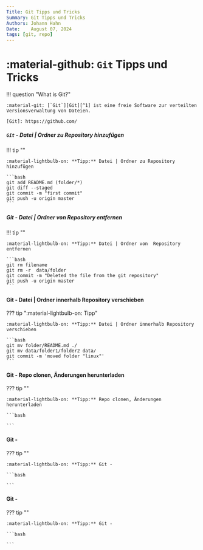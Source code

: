 ```yaml
---
Title: Git Tipps und Tricks
Summary: Git Tipps und Tricks
Authors: Johann Hahn
Date:    August 07, 2024
tags: [git, repo]
---
```


# :material-github: `Git` Tipps und Tricks

!!! question "What is Git?"

    :material-git: [`Git`][Git][^1] ist eine freie Software zur verteilten Versionsverwaltung von Dateien.

    [Git]: https://github.com/

##### `Git` - Datei | Ordner zu Repository hinzufügen


!!! tip ""

    :material-lightbulb-on: **Tipp:** Datei | Ordner zu Repository hinzufügen

    ```bash
    git add README.md (folder/*)
    git diff --staged
    git commit -m "first commit"
    git push -u origin master
    ```

##### Git - Datei | Ordner von  Repository entfernen

!!! tip ""

    :material-lightbulb-on: **Tipp:** Datei | Ordner von  Repository entfernen

    ```bash
    git rm filename
    git rm -r  data/folder
    git commit -m "Deleted the file from the git repository"
    git push -u origin master
    ```

#### Git - Datei | Ordner innerhalb Repository verschieben

??? tip ":material-lightbulb-on: Tipp"

    :material-lightbulb-on: **Tipp:** Datei | Ordner innerhalb Repository verschieben

    ```bash
    git mv folder/README.md ./
    git mv data/folder1/folder2 data/
    git commit -m 'moved folder "linux"'
    ```

#### Git - Repo clonen, Änderungen herunterladen

??? tip ""

    :material-lightbulb-on: **Tipp:** Repo clonen, Änderungen herunterladen

    ```bash

    ```

#### Git - 

??? tip ""

    :material-lightbulb-on: **Tipp:** Git -

    ```bash

    ```

#### Git - 

??? tip ""

    :material-lightbulb-on: **Tipp:** Git -

    ```bash

    ```

[^1]: :material-wikipedia: [Wikipedia - Git](https://de.wikipedia.org/wiki/Git){target=\_blank}
